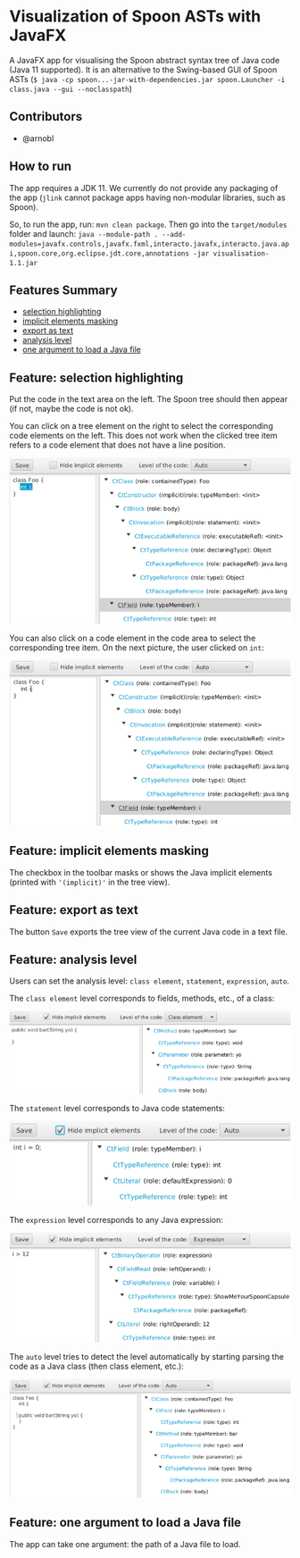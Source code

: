 # Visualization of Spoon ASTs with JavaFX

A JavaFX app for visualising the Spoon abstract syntax tree of Java code (Java 11 supported).
It is an alternative to the Swing-based GUI of Spoon ASTs (`$ java -cp spoon...-jar-with-dependencies.jar spoon.Launcher -i class.java --gui --noclasspath`)

## Contributors

- @arnobl

## How to run

The app requires a JDK 11.
We currently do not provide any packaging of the app (`jlink` cannot package apps having non-modular libraries, such as Spoon).

So, to run the app, run: `mvn clean package`. 
Then go into the `target/modules` folder and launch: `java --module-path . --add-modules=javafx.controls,javafx.fxml,interacto.javafx,interacto.java.api,spoon.core,org.eclipse.jdt.core,annotations -jar visualisation-1.1.jar`

## Features Summary

- [selection highlighting](#feature-selection-highlighting)
- [implicit elements masking](#feature-implicit-elements-masking)
- [export as text](#feature-export-as-text)
- [analysis level](#feature-analysis-level)
- [one argument to load a Java file](#feature-one-argument-to-load-a-java-file)

## Feature: selection highlighting

Put the code in the text area on the left.
The Spoon tree should then appear (if not, maybe the code is not ok).

You can click on a tree element on the right to select the corresponding code elements on the left.
This does not work when the clicked tree item refers to a code element that does not have a line position.

![features](doc/appFeat.png)

You can also click on a code element in the code area to select the corresponding tree item.
On the next picture, the user clicked on `int`:

![features](doc/appFeat2.png)


## Feature: implicit elements masking

The checkbox in the toolbar masks or shows the Java implicit elements (printed with `'(implicit)'` in the tree view).

## Feature: export as text

The button `Save` exports the tree view of the current Java code in a text file.


## Feature: analysis level

Users can set the analysis level: `class element`, `statement`, `expression`, `auto`.

The `class element` level corresponds to fields, methods, etc., of a class:

![auto](doc/appClassElt.png)

The `statement` level corresponds to Java code statements:

![auto](doc/appStatement.png)

The `expression` level corresponds to any Java expression:

![auto](doc/appExp.png)

The `auto` level tries to detect the level automatically by starting parsing the code as a Java class (then class element, etc.):

![auto](doc/appAuto.png)



## Feature: one argument to load a Java file

The app can take one argument: the path of a Java file to load.
